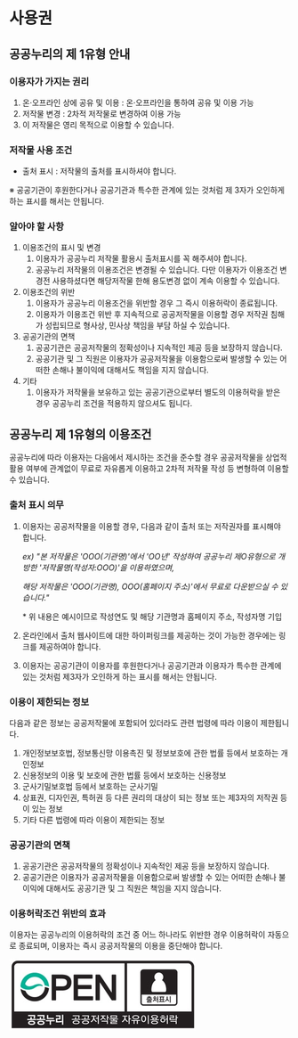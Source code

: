 # 사용권

## 공공누리의 제 1유형 안내

### **이용자가 가지는 권리**

1. 온·오프라인 상에 공유 및 이용 : 온·오프라인을 통하여 공유 및 이용 가능
2. 저작물 변경 : 2차적 저작물로 변경하여 이용 가능
3. 이 저작물은 영리 목적으로 이용할 수 있습니다.

### **저작물 사용 조건**

* 출처 표시 : 저작물의 출처를 표시하셔야 합니다.

※ 공공기관이 후원한다거나 공공기관과 특수한 관계에 있는 것처럼 제 3자가 오인하게 하는 표시를 해서는 안됩니다.

### **알아야 할 사항**

1. 이용조건의 표시 및 변경
   1. 이용자가 공공누리 저작물 활용시 출처표시를 꼭 해주셔야 합니다.
   2. 공공누리 저작물의 이용조건은 변경될 수 있습니다. 다만 이용자가 이용조건 변경전 사용하셨다면 해당저작물 한해 용도변경 없이 계속 이용할 수 있습니다.
2. 이용조건의 위반
   1. 이용자가 공공누리 이용조건을 위반할 경우 그 즉시 이용허락이 종료됩니다.
   2. 이용자가 이용조건 위반 후 지속적으로 공공저작물을 이용할 경우 저작권 침해가 성립되므로 형사상, 민사상 책임을 부담 하실 수 있습니다.
3. 공공기관의 면책
   1. 공공기관은 공공저작물의 정확성이나 지속적인 제공 등을 보장하지 않습니다.
   2. 공공기관 및 그 직원은 이용자가 공공저작물을 이용함으로써 발생할 수 있는 어떠한 손해나 불이익에 대해서도 책임을 지지 않습니다.
4. 기타
   1. 이용자가 저작물을 보유하고 있는 공공기관으로부터 별도의 이용허락을 받은 경우 공공누리 조건을 적용하지 않으셔도 됩니다.

## **공공누리 제 1유형의 이용조건**

공공누리에 따라 이용자는 다음에서 제시하는 조건을 준수할 경우 공공저작물을 상업적 활용 여부에 관계없이 무료로 자유롭게 이용하고 2차적 저작물 작성 등 변형하여 이용할 수 있습니다.

### **출처 표시 의무**

1. 이용자는 공공저작물을 이용할 경우, 다음과 같이 출처 또는 저작권자를 표시해야 합니다.

   _ex\) "본 저작물은 'OOO\(기관명\)'에서 'OO년' 작성하여 공공누리 제O유형으로 개방한 '저작물명\(작성자:OOO\)'을 이용하였으며,_

   _해당 저작물은 'OOO\(기관명\), OOO\(홈페이지 주소\)'에서 무료로 다운받으실 수 있습니다."_

   \* 위 내용은 예시이므로 작성연도 및 해당 기관명과 홈페이지 주소, 작성자명 기입

2. 온라인에서 출처 웹사이트에 대한 하이퍼링크를 제공하는 것이 가능한 경우에는 링크를 제공하여야 합니다.
3. 이용자는 공공기관이 이용자를 후원한다거나 공공기관과 이용자가 특수한 관계에 있는 것처럼 제3자가 오인하게 하는 표시를 해서는 안됩니다.

### **이용이 제한되는 정보**

다음과 같은 정보는 공공저작물에 포함되어 있더라도 관련 법령에 따라 이용이 제한됩니다.

1. 개인정보보호법, 정보통신망 이용촉진 및 정보보호에 관한 법률 등에서 보호하는 개인정보
2. 신용정보의 이용 및 보호에 관한 법률 등에서 보호하는 신용정보
3. 군사기밀보호법 등에서 보호하는 군사기밀
4. 상표권, 디자인권, 특허권 등 다른 권리의 대상이 되는 정보 또는 제3자의 저작권 등이 있는 정보
5. 기타 다른 법령에 따라 이용이 제한되는 정보

### **공공기관의 면책**

1. 공공기관은 공공저작물의 정확성이나 지속적인 제공 등을 보장하지 않습니다.
2. 공공기관은 이용자가 공공저작물을 이용함으로써 발생할 수 있는 어떠한 손해나 불이익에 대해서도 공공기관 및 그 직원은 책임을 지지 않습니다.

### **이용허락조건 위반의 효과**

이용자는 공공누리의 이용허락의 조건 중 어느 하나라도 위반한 경우 이용허락이 자동으로 종료되며, 이용자는 즉시 공공저작물의 이용을 중단해야 합니다.

![](.gitbook/assets/img_opentype01.jpg)





